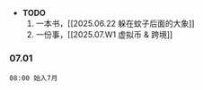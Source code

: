 
-  **TODO**
	1. 一本书，[[2025.06.22 躲在蚊子后面的大象]]
	2. 一份事，[[2025.07.W1 虚拟币 & 跨境]]

### 07.01

	08:00 始入7月


